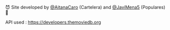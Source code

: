 😈
Site developed by [@AitanaCaro](https://github.com/AitanaCaro) (Cartelera) and [@JaviMena5](https://github.com/javimena5) (Populares) 👯

API used : https://developers.themoviedb.org
